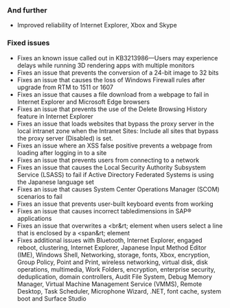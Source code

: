 ### And further
- Improved reliability of Internet Explorer, Xbox and Skype

### Fixed issues
- Fixes an known issue called out in KB3213986—Users may experience delays while running 3D rendering apps with multiple monitors
- Fixes an issue that prevents the conversion of a 24-bit image to 32 bits
- Fixes an issue that causes the loss of Windows Firewall rules after upgrade from RTM to 1511 or 1607
- Fixes an issue that causes a file download from a webpage to fail in Internet Explorer and Microsoft Edge browsers
- Fixes an issue that prevents the use of the Delete Browsing History feature in Internet Explorer
- Fixes an issue that loads websites that bypass the proxy server in the local intranet zone when the Intranet Sites: Include all sites that bypass the proxy server (Disabled) is set.
- Fixes an issue where an XSS false positive prevents a webpage from loading after logging in to a site
- Fixes an issue that prevents users from connecting to a network
- Fixes an issue that causes the Local Security Authority Subsystem Service (LSASS) to fail if Active Directory Federated Systems is using the Japanese language set
- Fixes an issue that causes System Center Operations Manager (SCOM) scenarios to fail 
- Fixes an issue that prevents user-built keyboard events from working
- Fixes an issue that causes incorrect tabledimensions in SAP® applications
- Fixes an issue that overwrites a &lt;br&rt; element when users select a line that is enclosed by a &lt;span&rt; element
- Fixes additional issues with Bluetooth, Internet Explorer, engaged reboot, clustering, Internet Explorer, Japanese Input Method Editor (IME), Windows Shell, Networking, storage, fonts, Xbox, encryption, Group Policy, Point and Print, wireless networking, virtual disk, disk operations, multimedia, Work Folders, encryption, enterprise security, deduplication, domain controllers, Audit File System, Debug Memory Manager, Virtual Machine Management Service (VMMS), Remote Desktop, Task Scheduler, Microphone Wizard, .NET, font cache, system boot and Surface Studio